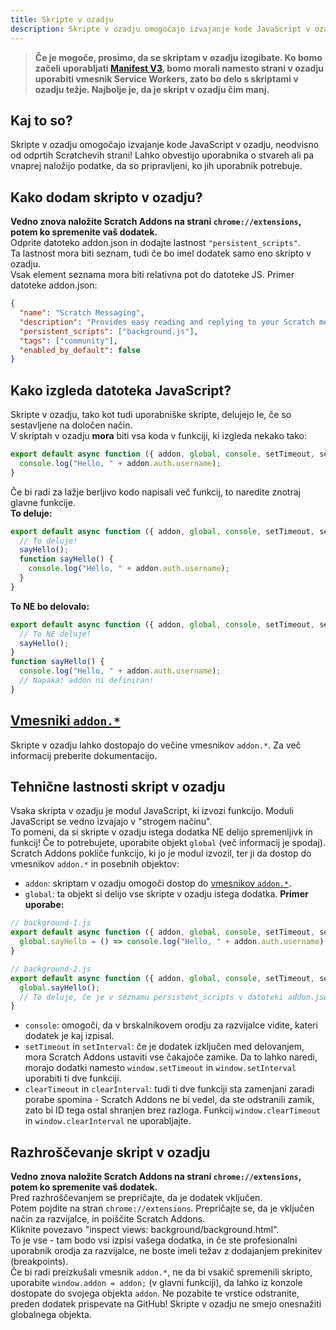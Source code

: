 ```yaml
---
title: Skripte v ozadju
description: Skripte v ozadju omogočajo izvajanje kode JavaScript v ozadju, neodvisno od odprtih Scratchevih strani! Lahko obvestijo uporabnika o stvareh ali pa vnaprej naložijo podatke, da so pripravljeni, ko jih uporabnik potrebuje.
---
```


> **Če je mogoče, prosimo, da se skriptam v ozadju izogibate. Ko bomo začeli uporabljati [Manifest V3](https://developer.chrome.com/docs/extensions/mv3/intro/mv3-migration/#background-service-workers), bomo morali namesto strani v ozadju uporabiti vmesnik Service Workers, zato bo delo s skriptami v ozadju težje. Najbolje je, da je skript v ozadju čim manj.**

## Kaj to so?
Skripte v ozadju omogočajo izvajanje kode JavaScript v ozadju, neodvisno od odprtih Scratchevih strani! Lahko obvestijo uporabnika o stvareh ali pa vnaprej naložijo podatke, da so pripravljeni, ko jih uporabnik potrebuje.

## Kako dodam skripto v ozadju?
**Vedno znova naložite Scratch Addons na strani `chrome://extensions`, potem ko spremenite vaš dodatek.**  
Odprite datoteko addon.json in dodajte lastnost `"persistent_scripts"`.  
Ta lastnost mora biti seznam, tudi če bo imel dodatek samo eno skripto v ozadju.  
Vsak element seznama mora biti relativna pot do datoteke JS.
Primer datoteke addon.json:
```json
{
  "name": "Scratch Messaging",
  "description": "Provides easy reading and replying to your Scratch messages.",
  "persistent_scripts": ["background.js"],
  "tags": ["community"],
  "enabled_by_default": false
}
```

## Kako izgleda datoteka JavaScript?
Skripte v ozadju, tako kot tudi uporabniške skripte, delujejo le, če so sestavljene na določen način.  
V skriptah v ozadju **mora** biti vsa koda v funkciji, ki izgleda nekako tako:
```js
export default async function ({ addon, global, console, setTimeout, setInterval, clearTimeout, clearInterval }) {
  console.log("Hello, " + addon.auth.username);
}
```
Če bi radi za lažje berljivo kodo napisali več funkcij, to naredite znotraj glavne funkcije.  
**To deluje:**
```js
export default async function ({ addon, global, console, setTimeout, setInterval, clearTimeout, clearInterval }) {
  // To deluje!
  sayHello();
  function sayHello() {
    console.log("Hello, " + addon.auth.username);
  }
}
```
**To NE bo delovalo:**
```js
export default async function ({ addon, global, console, setTimeout, setInterval, clearTimeout, clearInterval }) {
  // To NE deluje!
  sayHello();
}
function sayHello() {
  console.log("Hello, " + addon.auth.username);
  // Napaka: addon ni definiran!
}
```

## [Vmesniki `addon.*`](/docs/developing/addon-apis-reference)
Skripte v ozadju lahko dostopajo do večine vmesnikov `addon.*`. Za več informacij preberite dokumentacijo.

## Tehnične lastnosti skript v ozadju
Vsaka skripta v ozadju je modul JavaScript, ki izvozi funkcijo. Moduli JavaScript se vedno izvajajo v "strogem načinu".  
To pomeni, da si skripte v ozadju istega dodatka NE delijo spremenljivk in funkcij! Če to potrebujete, uporabite objekt `global` (več informacij je spodaj).
Scratch Addons pokliče funkcijo, ki jo je modul izvozil, ter ji da dostop do vmesnikov `addon.*` in posebnih objektov:
- `addon`: skriptam v ozadju omogoči dostop do [vmesnikov `addon.*`](/docs/developing/addon-apis-reference).
- `global`: ta objekt si delijo vse skripte v ozadju istega dodatka. **Primer uporabe:**
```js
// background-1.js
export default async function ({ addon, global, console, setTimeout, setInterval, clearTimeout, clearInterval }) {
  global.sayHello = () => console.log("Hello, " + addon.auth.username);
}

// background-2.js
export default async function ({ addon, global, console, setTimeout, setInterval, clearTimeout, clearInterval }) {
  global.sayHello();
  // To deluje, če je v seznamu persistent_scripts v datoteki addon.json background-1.js pred background-2.js.
}
```
- `console`: omogoči, da v brskalnikovem orodju za razvijalce vidite, kateri dodatek je kaj izpisal.
- `setTimeout` in `setInterval`: če je dodatek izključen med delovanjem, mora Scratch Addons ustaviti vse čakajoče zamike. Da to lahko naredi, morajo dodatki namesto `window.setTimeout` in `window.setInterval` uporabiti ti dve funkciji.
- `clearTimeout` in `clearInterval`: tudi ti dve funkciji sta zamenjani zaradi porabe spomina - Scratch Addons ne bi vedel, da ste odstranili zamik, zato bi ID tega ostal shranjen brez razloga. Funkcij `window.clearTimeout` in `window.clearInterval` ne uporabljajte.

## Razhroščevanje skript v ozadju
**Vedno znova naložite Scratch Addons na strani `chrome://extensions`, potem ko spremenite vaš dodatek.**  
Pred razhroščevanjem se prepričajte, da je dodatek vključen.  
Potem pojdite na stran `chrome://extensions`. Prepričajte se, da je vključen način za razvijalce, in poiščite Scratch Addons.  
Kliknite povezavo "inspect views: background/background.html".  
To je vse - tam bodo vsi izpisi vašega dodatka, in če ste profesionalni uporabnik orodja za razvijalce, ne boste imeli težav z dodajanjem prekinitev (breakpoints).  
Če bi radi preizkušali vmesnik `addon.*`, ne da bi vsakič spremenili skripto, uporabite `window.addon = addon;` (v glavni funkciji), da lahko iz konzole dostopate do svojega objekta `addon`. Ne pozabite te vrstice odstranite, preden dodatek prispevate na GitHub! Skripte v ozadju ne smejo onesnažiti globalnega objekta.